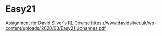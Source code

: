 # Easy21
Assignment for David Silver's RL Course
https://www.davidsilver.uk/wp-content/uploads/2020/03/Easy21-Johannes.pdf